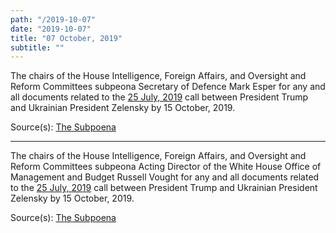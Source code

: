 ```yaml
---
path: "/2019-10-07"
date: "2019-10-07"
title: "07 October, 2019"
subtitle: ""
---
```


The chairs of the House Intelligence, Foreign Affairs, and Oversight and Reform Committees subpeona Secretary of Defence Mark Esper for any and all documents related to the <a href="#2019-07-25">25 July, 2019</a> call between President Trump and Ukrainian President Zelensky by 15 October, 2019.

<span class="sources">
Source(s): <a href="https://intelligence.house.gov/uploadedfiles/2019-10-07.eec_engel_schiff_to_esper-dod_re_subpoena.pdf" target="_blank" rel="noopener noreferrer">The Subpoena</a>
</span>

---

The chairs of the House Intelligence, Foreign Affairs, and Oversight and Reform Committees subpeona Acting Director of the White House Office of Management and Budget Russell Vought for any and all documents related to the <a href="#2019-07-25">25 July, 2019</a> call between President Trump and Ukrainian President Zelensky by 15 October, 2019.

<span class="sources">
Source(s): <a href="https://intelligence.house.gov/uploadedfiles/2019-10-07.eec_engel_schiff_to_vought-_omb_re_subpoena.pdf" target="_blank" rel="noopener noreferrer">The Subpoena</a>
</span>
